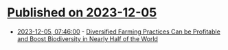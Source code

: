 # [Published on 2023-12-05](index.md)

* [2023-12-05, 07:46:00](https://soylentnews.org/article.pl?sid=23/12/04/017246&from=rss) - [Diversified Farming Practices Can be Profitable and Boost Biodiversity in Nearly Half of the World](https://soylentnews.org/article.pl?sid=23/12/04/017246&from=rss)
